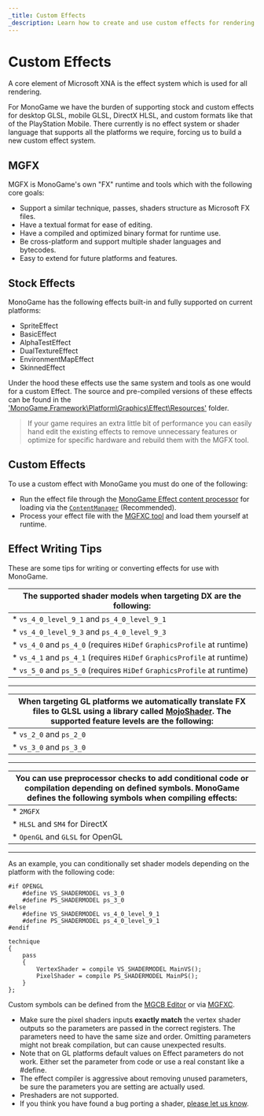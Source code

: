 ```yaml
---
_title: Custom Effects
_description: Learn how to create and use custom effects for rendering in MonoGame.
---
```


# Custom Effects

A core element of Microsoft XNA is the effect system which is used for all rendering.

For MonoGame we have the burden of supporting stock and custom effects for desktop GLSL, mobile GLSL, DirectX HLSL, and custom formats like that of the PlayStation Mobile.  There currently is no effect system or shader language that supports all the platforms we require, forcing us to build a new custom effect system.

## MGFX

MGFX is MonoGame's own "FX" runtime and tools which with the following core goals:

* Support a similar technique, passes, shaders structure as Microsoft FX files.
* Have a textual format for ease of editing.
* Have a compiled and optimized binary format for runtime use.
* Be cross-platform and support multiple shader languages and bytecodes.
* Easy to extend for future platforms and features.

## Stock Effects

MonoGame has the following effects built-in and fully supported on current platforms:

* SpriteEffect
* BasicEffect
* AlphaTestEffect
* DualTextureEffect
* EnvironmentMapEffect
* SkinnedEffect

Under the hood these effects use the same system and tools as one would for a custom Effect.  The source and pre-compiled versions of these effects can be found in the ['MonoGame.Framework\Platform\Graphics\Effect\Resources'](https://github.com/MonoGame/MonoGame/tree/develop/MonoGame.Framework/Platform/Graphics/Effect/Resources) folder.

> If your game requires an extra little bit of performance you can easily hand edit the existing effects to remove unnecessary features or optimize for specific hardware and rebuild them with the MGFX tool.

## Custom Effects

To use a custom effect with MonoGame you must do one of the following:

* Run the effect file through the [MonoGame Effect content processor](~/articles/tools/mgcb.md) for loading via the [`ContentManager`](xref:Microsoft.Xna.Framework.Content.ContentManager) (Recommended).
* Process your effect file with the [MGFXC tool](~/articles/tools/mgfxc.md) and load them yourself at runtime.

## Effect Writing Tips

These are some tips for writing or converting effects for use with MonoGame.

| The supported shader models when targeting DX are the following:|
|---|
|  * `vs_4_0_level_9_1` and `ps_4_0_level_9_1`|
|  * `vs_4_0_level_9_3` and `ps_4_0_level_9_3`|
|  * `vs_4_0` and `ps_4_0` (requires `HiDef` `GraphicsProfile` at runtime)|
|  * `vs_4_1` and `ps_4_1` (requires `HiDef` `GraphicsProfile` at runtime)|
|  * `vs_5_0` and `ps_5_0` (requires `HiDef` `GraphicsProfile` at runtime)|
---
|When targeting GL platforms we automatically translate FX files to GLSL using a library called [MojoShader](http://icculus.org/mojoshader/).  The supported feature levels are the following:|
|---|
|  * `vs_2_0` and `ps_2_0`|
|  * `vs_3_0` and `ps_3_0`|
---
|You can use preprocessor checks to add conditional code or compilation depending on defined symbols. MonoGame defines the following symbols when compiling effects:|
|---|
|  * `2MGFX`                        |
|  * `HLSL` and `SM4` for DirectX   |
|  * `OpenGL` and `GLSL` for OpenGL |
---
  
As an example, you can conditionally set shader models depending on the platform with the following code:

  ```hlsl
  #if OPENGL
      #define VS_SHADERMODEL vs_3_0
      #define PS_SHADERMODEL ps_3_0
  #else
      #define VS_SHADERMODEL vs_4_0_level_9_1
      #define PS_SHADERMODEL ps_4_0_level_9_1
  #endif
  
  technique
  {
      pass
      {
          VertexShader = compile VS_SHADERMODEL MainVS();
          PixelShader = compile PS_SHADERMODEL MainPS();
      }
  };
  ```

Custom symbols can be defined from the [MGCB Editor](~/articles/tools/mgcb_editor.md) or via [MGFXC](~/articles/tools/mgfxc.md).

* Make sure the pixel shaders inputs **exactly match** the vertex shader outputs so the parameters are passed in the correct registers. The parameters need to have the same size and order. Omitting parameters might not break compilation, but can cause unexpected results.
* Note that on GL platforms default values on Effect parameters do not work.  Either set the parameter from code or use a real constant like a #define.
* The effect compiler is aggressive about removing unused parameters, be sure the parameters you are setting are actually used.
* Preshaders are not supported.
* If you think you have found a bug porting a shader, [please let us know](https://github.com/MonoGame/MonoGame/issues).
